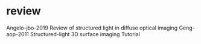 # review
Angelo-jbo-2019 Review of structured light in diffuse optical imaging
Geng-aop-2011 Structured-light 3D surface imaging Tutorial
